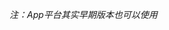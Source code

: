 <!-- ## uni.openAppAuthorizeSetting(options) @openappauthorizesetting -->

<!-- UTSAPIJSON.openAppAuthorizeSetting.name -->

<!-- UTSAPIJSON.openAppAuthorizeSetting.description -->

<!-- UTSAPIJSON.openAppAuthorizeSetting.compatibility -->

_注：App平台其实早期版本也可以使用_

<!-- UTSAPIJSON.openAppAuthorizeSetting.param -->

<!-- UTSAPIJSON.openAppAuthorizeSetting.returnValue -->

<!-- UTSAPIJSON.openAppAuthorizeSetting.example -->

<!-- UTSAPIJSON.openAppAuthorizeSetting.tutorial -->

<!-- UTSAPIJSON.openAppAuthorizeSetting.example -->

<!-- UTSAPIJSON.general_type.name -->

<!-- UTSAPIJSON.general_type.param -->
